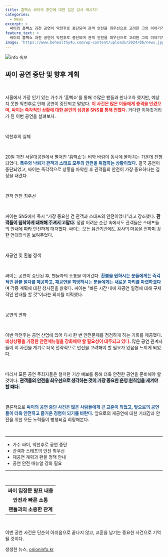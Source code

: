 ```yaml
---
title: 흠뻑쇼 싸이의 중단에 대한 깊은 감사 메시지!
categories:
  - News
excerpt: >
  싸이의 흠뻑쇼 과천 공연이 악천후로 중단되며 관객 안전을 최우선으로 고려한 그의 이야기가 화제다. 재공연 일정은 곧 발표될 예정이다!
feature_text: >
  싸이의 흠뻑쇼 과천 공연이 악천후로 중단되며 관객 안전을 최우선으로 고려한 그의 이야기가 화제다. 재공연 일정은 곧 발표될 예정이다!
image: 'https://www.behealthy4u.com/wp-content/uploads/2024/06/news.jpg'
---
```


<p><img src="https://www.behealthy4u.com/wp-content/uploads/2024/06/news.jpg" alt="info 속보" /></p>

<h2 data-ke-size="size26">싸이 공연 중단 및 향후 계획</h2>

<p data-ke-size="size16">&nbsp;</p>

<p>서울에서 가장 인기 있는 가수가 '흠뻑쇼'를 통해 수많은 팬들과 만나고자 했지만, 예상치 못한 악천후로 인해 공연이 중단되고 말았다. <b><span style="color: #ee2323;">이 사건은 많은 이들에게 충격을 안겼으며, 싸이는 즉각적인 상황에 대한 본인의 심경을 SNS를 통해 전했다.</span></b> 커다란 이야깃거리가 된 이번 공연을 살펴보자. </p>

<p data-ke-size="size16">&nbsp;</p>

<p>악천후의 실체</p>

<p data-ke-size="size16">&nbsp;</p>

<p>20일 과천 서울대공원에서 펼쳐진 '흠뻑쇼'는 비와 바람이 동시에 몰아치는 가운데 진행되었다. <b><span style="color: #1a5490;">폭우와 낙뢰가 관객과 스태프 모두의 안전을 위협하는 상황이었다.</span></b> 결국 공연이 중단되었고, 싸이는 즉각적으로 상황을 파악한 후 관객들의 안전이 가장 중요하다는 결정을 내렸다.</p>

<p data-ke-size="size16">&nbsp;</p>

<p>관객 안전 최우선</p>

<p data-ke-size="size16">&nbsp;</p>

<p>싸이는 SNS에서 즉시 “가장 중요한 건 관객과 스태프의 안전이었다”라고 강조했다. <b><span style="background-color: #21538527;">관객들이 침착하게 대처해 주셔서 고맙다.</span></b> 정말 어려운 순간 속에서도 관객들은 스태프들의 안내에 따라 안전하게 대처했다. 싸이는 모든 유관기관에도 감사의 마음을 전하며 강한 연대의식을 보여주었다.</p>

<p data-ke-size="size16">&nbsp;</p>

<p>재공연 및 환불 정책</p>

<p data-ke-size="size16">&nbsp;</p>

<p>싸이는 공연이 중단된 후, 팬들과의 소통을 이어갔다. <b><span style="color: #1a5490;">환불을 원하시는 분들에게는 즉각적인 환불 절차를 제공하고, 재공연을 희망하시는 분들에게는 새로운 자리를 마련하겠다</span></b>며 각종 계획에 대한 청사진을 밝혔다. 싸이는 "빠른 시간 내에 재공연 일정에 대해 구체적인 안내를 할 것"이라는 의지를 피력했다.</p>

<p data-ke-size="size16">&nbsp;</p>

<p>공연의 변화</p>

<p data-ke-size="size16">&nbsp;</p>

<p>이번 악천후는 공연 산업에 있어 다시 한 번 안전문제를 점검하게 하는 기회를 제공했다. <b><span style="color: #ee2323;">비상상황을 가정한 안전매뉴얼을 강화해야 할 필요성이 대두되고 있다.</span></b> 많은 공연 관계자들이 이 사건을 계기로 더욱 전략적으로 안전을 고려해야 할 필요가 있음을 느끼게 되었다.</p>

<p data-ke-size="size16">&nbsp;</p>

<p>따라서 모든 공연 주최자들은 철저한 기상 예보를 통해 더욱 안전한 공연을 준비해야 할 것이다. <b><span style="background-color: #21538527;">관객들의 안전을 최우선으로 생각하는 것이 가장 중요한 운영 원칙임을 새겨야 할 때다.</span></b></p>

<p data-ke-size="size16">&nbsp;</p>

<p>결론적으로 <b><span style="color: #1a5490;">싸이의 공연 중단 사건은 많은 사람들에게 큰 교훈이 되었고, 앞으로의 공연들이 더욱 안전하고 즐거운 경험이 되기를 바란다.</span></b> 앞으로의 재공연에 대한 기대감과 안전을 위한 모든 노력들이 병행되길 희망해본다.</p>

<p data-ke-size="size16">&nbsp;</p>

<hr>

<ul>
  <li>가수 싸이, 악천후로 공연 중단</li>
  <li>관객과 스태프의 안전 최우선</li>
  <li>재공연 계획과 환불 정책 안내</li>
  <li>공연 안전 매뉴얼 강화 필요</li>
</ul>

<hr>

<p data-ke-size="size16">&nbsp;</p>

<table style="width: 100%;">
  <tr>
    <td style="text-align: center; height: 17px;"><b>싸이 입장문 발표 내용</b></td>
  </tr>
  <tr>
    <td style="text-align: center; height: 17px;"><b>안전과 빠른 소통</b></td>
  </tr>
  <tr>
    <td style="text-align: center; height: 17px;"><b>팬들과의 소중한 관계</b></td>
  </tr>
</table>

<p data-ke-size="size16">&nbsp;</p> 

<p>이번 공연 사건은 단순히 아쉬움으로 끝나지 않고, 교훈을 남기는 중요한 사건으로 기억될 것이다.</p>
생생한 뉴스, <a href="https://onioninfo.kr" rel="dofollow">onioninfo.kr</a>


